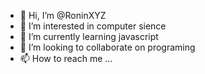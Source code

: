- 👋 Hi, I’m @RoninXYZ
- 👀 I’m interested in  computer sience
- 🌱 I’m currently learning javascript
- 💞️ I’m looking to collaborate on programing
- 📫 How to reach me ...

<!---
RoninXYZ/RoninXYZ is a ✨ special ✨ repository because its `README.md` (this file) appears on your GitHub profile.
You can click the Preview link to take a look at your changes.
--->
